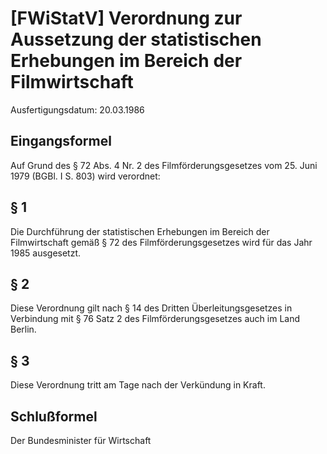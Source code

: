 # [FWiStatV] Verordnung zur Aussetzung der statistischen Erhebungen im Bereich der Filmwirtschaft

Ausfertigungsdatum: 20.03.1986

 

## Eingangsformel

Auf Grund des § 72 Abs. 4 Nr. 2 des Filmförderungsgesetzes vom 25. Juni 1979 (BGBl. I S. 803) wird verordnet:


## § 1

Die Durchführung der statistischen Erhebungen im Bereich der Filmwirtschaft gemäß § 72 des Filmförderungsgesetzes wird für das Jahr 1985 ausgesetzt.


## § 2

Diese Verordnung gilt nach § 14 des Dritten Überleitungsgesetzes in Verbindung mit § 76 Satz 2 des Filmförderungsgesetzes auch im Land Berlin.


## § 3

Diese Verordnung tritt am Tage nach der Verkündung in Kraft.


## Schlußformel

Der Bundesminister für Wirtschaft

